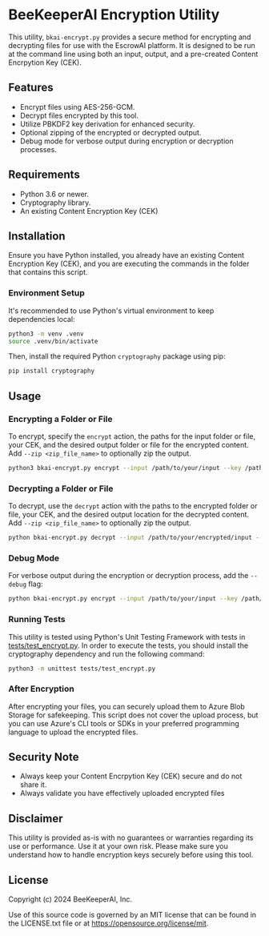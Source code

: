# BeeKeeperAI Encryption Utility

This utility, `bkai-encrypt.py` provides a secure method for encrypting and decrypting files for use with the EscrowAI platform. It is designed to be run at the command line using both an input, output, and a pre-created Content Encrpytion Key (CEK).

## Features

- Encrypt files using AES-256-GCM.
- Decrypt files encrypted by this tool.
- Utilize PBKDF2 key derivation for enhanced security.
- Optional zipping of the encrypted or decrypted output.
- Debug mode for verbose output during encryption or decryption processes.

## Requirements

- Python 3.6 or newer.
- Cryptography library.
- An existing Content Encryption Key (CEK)

## Installation

Ensure you have Python installed, you already have an existing Content Encryption Key (CEK), and you are executing the commands in the folder that contains this script.

### Environment Setup

It's recommended to use Python's virtual environment to keep dependencies local:

```bash
python3 -m venv .venv
source .venv/bin/activate
```

Then, install the required Python `cryptography` package using pip:

```bash
pip install cryptography 
```

## Usage

### Encrypting a Folder or File

To encrypt, specify the `encrypt` action, the paths for the input folder or file, your CEK, and the desired output folder or file for the encrypted content. Add `--zip <zip_file_name>` to optionally zip the output.


```bash
python3 bkai-encrypt.py encrypt --input /path/to/your/input --key /path/to/your/cek.key --output /path/to/your/output --zip optional_zip_name
```

### Decrypting a Folder or File

To decrypt, use the `decrypt` action with the paths to the encrypted folder or file, your CEK, and the desired output location for the decrypted content. Add `--zip <zip_file_name>` to optionally zip the output.


```bash
python bkai-encrypt.py decrypt --input /path/to/your/encrypted/input --key /path/to/your/cek.key --output /path/to/your/output --zip optional_zip_name
```

### Debug Mode

For verbose output during the encryption or decryption process, add the `--debug` flag:

```bash
python bkai-encrypt.py encrypt --input /path/to/your/input --key /path/to/your/cek.key --output /path/to/your/output --debug
```

### Running Tests

This utility is tested using Python's Unit Testing Framework with tests in [tests/test_encrypt.py](tests/test_encrypt.py). In order to execute the tests, you should install the cryptography dependency and run the following command:

```bash
python3 -m unittest tests/test_encrypt.py
```

### After Encryption

After encrypting your files, you can securely upload them to Azure Blob Storage for safekeeping. This script does not cover the upload process, but you can use Azure's CLI tools or SDKs in your preferred programming language to upload the encrypted files.

## Security Note

- Always keep your Content Encrpytion Key (CEK) secure and do not share it.
- Always validate you have effectively uploaded encrypted files

## Disclaimer

This utility is provided as-is with no guarantees or warranties regarding its use or performance. Use it at your own risk. Please make sure you understand how to handle encryption keys securely before using this tool.

## License

Copyright (c) 2024 BeeKeeperAI, Inc.

Use of this source code is governed by an MIT license that can be found in the LICENSE.txt file or at <https://opensource.org/license/mit>.
